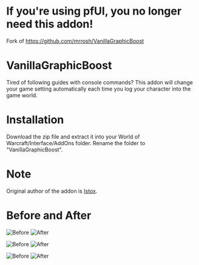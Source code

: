 # **If you're using pfUI, you no longer need this addon!**

Fork of https://github.com/mrrosh/VanillaGraphicBoost

# VanillaGraphicBoost

Tired of following guides with console commands? This addon will change your game setting automatically each time you log your character into the game world.

# Installation

Download the zip file and extract it into your World of Warcraft/Interface/AddOns folder. Rename the folder to "VanillaGraphicBoost".

# Note

Original author of the addon is [Istox](https://forum.elysium-project.org/topic/44582-addon-vanillagraphicsboost-finetune-graphical-quality/).


# Before and After

![Before](https://i.imgur.com/3seWSkr.jpg) ![After](https://i.imgur.com/40OCZfv.jpg)

![Before](https://i.imgur.com/eGEjtHZ.jpg) ![After](https://i.imgur.com/ThRFgEe.jpg)

![Before](https://i.imgur.com/Vbvml5V.jpg) ![After](https://i.imgur.com/hw54Hsv.jpg)
